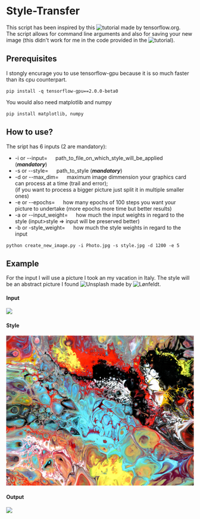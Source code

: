 # Style-Transfer
This script has been inspired by this ![tutorial](https://www.tensorflow.org/beta/tutorials/generative/style_transfer) made by tensorflow.org.  
The script allows for command line arguments and also for saving your new image (this didn't work for me in the code provided in the ![tutorial](https://www.tensorflow.org/beta/tutorials/generative/style_transfer)).
## Prerequisites
I stongly encurage you to use tensorflow-gpu because it is so much faster than its cpu counterpart.
```
pip install -q tensorflow-gpu==2.0.0-beta0
```
You would also need matplotlib and numpy
```
pip install matplotlib, numpy
```
## How to use?
The sript has 6 inputs (2 are mandatory):
- -i or --input= &emsp; path_to_file_on_which_style_will_be_applied (***mandatory***)
- -s or --style= &emsp; path_to_style (***mandatory***)
- -d or --max_dim= &emsp; maximum image dimmension your graphics card can process at a time (trail and error);  
(if you want to process a bigger picture just split it in multiple smaller ones)
- -e or --epochs= &emsp; how many epochs of 100 steps you want your picture to undertake (more epochs more time but better results)
- -a or --input_weight= &emsp; how much the input weights in regard to the style (input>style => input will be preserved better)
- -b or -style_weight= &emsp; how much the style weights in regard to the input 

```
python create_new_image.py -i Photo.jpg -s style.jpg -d 1200 -e 5
```

## Example
For the input I will use a picture I took an my vacation in Italy. The style will be an abstract picture I found ![Unsplash](https://unsplash.com/?utm_source=unsplash&utm_medium=referral&utm_content=creditCopyText) made by ![Lønfeldt](https://unsplash.com/@artbylonfeldt?utm_source=unsplash&utm_medium=referral&utm_content=creditCopyText).

#### Input
![](Photo.jpg)
#### Style
![](style.jpg)
#### Output
![](NewImage.png)
